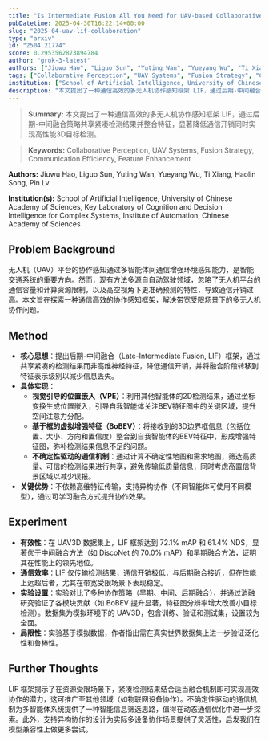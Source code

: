 ```yaml
---
title: "Is Intermediate Fusion All You Need for UAV-based Collaborative Perception?"
pubDatetime: 2025-04-30T16:22:14+00:00
slug: "2025-04-uav-lif-collaboration"
type: "arxiv"
id: "2504.21774"
score: 0.2953562873894784
author: "grok-3-latest"
authors: ["Jiuwu Hao", "Liguo Sun", "Yuting Wan", "Yueyang Wu", "Ti Xiang", "Haolin Song", "Pin Lv"]
tags: ["Collaborative Perception", "UAV Systems", "Fusion Strategy", "Communication Efficiency", "Feature Enhancement"]
institution: ["School of Artificial Intelligence, University of Chinese Academy of Sciences", "Key Laboratory of Cognition and Decision Intelligence for Complex Systems, Institute of Automation, Chinese Academy of Sciences"]
description: "本文提出了一种通信高效的多无人机协作感知框架 LIF，通过后期-中间融合策略共享紧凑检测结果并整合特征，显著降低通信开销同时实现高性能3D目标检测。"
---
```


> **Summary:** 本文提出了一种通信高效的多无人机协作感知框架 LIF，通过后期-中间融合策略共享紧凑检测结果并整合特征，显著降低通信开销同时实现高性能3D目标检测。 

> **Keywords:** Collaborative Perception, UAV Systems, Fusion Strategy, Communication Efficiency, Feature Enhancement

**Authors:** Jiuwu Hao, Liguo Sun, Yuting Wan, Yueyang Wu, Ti Xiang, Haolin Song, Pin Lv

**Institution(s):** School of Artificial Intelligence, University of Chinese Academy of Sciences, Key Laboratory of Cognition and Decision Intelligence for Complex Systems, Institute of Automation, Chinese Academy of Sciences


## Problem Background

无人机（UAV）平台的协作感知通过多智能体间通信增强环境感知能力，是智能交通系统的重要方向。然而，现有方法多源自自动驾驶领域，忽略了无人机平台的通信容量和计算资源限制，以及高空视角下更准确预测的特性，导致通信开销过高。本文旨在探索一种通信高效的协作感知框架，解决带宽受限场景下的多无人机协作问题。

## Method

* **核心思想**：提出后期-中间融合（Late-Intermediate Fusion, LIF）框架，通过共享紧凑的检测结果而非高维神经特征，降低通信开销，并将融合阶段转移到特征表示级别以减少信息丢失。
* **具体实现**：
  - **视觉引导的位置嵌入（VPE）**：利用其他智能体的2D检测结果，通过坐标变换生成位置嵌入，引导自我智能体关注BEV特征图中的关键区域，提升空间注意力分配。
  - **基于框的虚拟增强特征（BoBEV）**：将接收到的3D边界框信息（包括位置、大小、方向和置信度）整合到自我智能体的BEV特征中，形成增强特征图，弥补检测结果信息不足的问题。
  - **不确定性驱动的通信机制**：通过计算不确定性地图和需求地图，筛选高质量、可信的检测结果进行共享，避免传输低质量信息，同时考虑高置信背景区域以减少误报。
* **关键优势**：不依赖高维特征传输，支持异构协作（不同智能体可使用不同模型），通过可学习融合方式提升协作效果。

## Experiment

* **有效性**：在 UAV3D 数据集上，LIF 框架达到 72.1% mAP 和 61.4% NDS，显著优于中间融合方法（如 DiscoNet 的 70.0% mAP）和早期融合方法，证明其在性能上的领先地位。
* **通信效率**：LIF 仅传输检测结果，通信开销极低，与后期融合接近，但在性能上远超后者，尤其在带宽受限场景下表现稳定。
* **实验设置**：实验对比了多种协作策略（早期、中间、后期融合），并通过消融研究验证了各模块贡献（如 BoBEV 提升显著，特征图分辨率增大改善小目标检测）。数据集为模拟环境下的 UAV3D，包含训练、验证和测试集，设置较为全面。
* **局限性**：实验基于模拟数据，作者指出需在真实世界数据集上进一步验证泛化性和鲁棒性。

## Further Thoughts

LIF 框架揭示了在资源受限场景下，紧凑检测结果结合适当融合机制即可实现高效协作的潜力，这可推广至其他领域（如物联网设备协作）。不确定性驱动的通信机制为多智能体系统提供了一种智能信息筛选思路，值得在动态通信优化中进一步探索。此外，支持异构协作的设计为实际多设备协作场景提供了灵活性，启发我们在模型兼容性上做更多尝试。